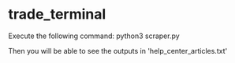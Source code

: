 # trade_terminal

Execute the following command: python3 scraper.py

Then you will be able to see the outputs in 'help_center_articles.txt'